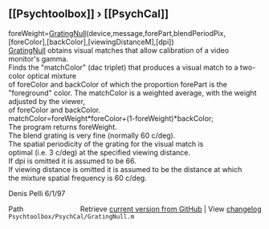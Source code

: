 ## [[Psychtoolbox]] &#8250; [[PsychCal]]

foreWeight=[GratingNull](GratingNull)(device,message,forePart,blendPeriodPix,[foreColor],[backColor],[viewingDistanceM],[dpi])  
[GratingNull](GratingNull) obtains visual matches that allow calibration of a video monitor's gamma.  
Finds the "matchColor" (dac triplet) that produces a visual match to a two-color optical mixture  
of foreColor and backColor of which the proportion forePart is the   
"foreground" color. The matchColor is a weighted average, with the weight adjusted by the viewer,  
of foreColor and backColor.   
matchColor=foreWeight\*foreColor+(1-foreWeight)\*backColor;  
The program returns foreWeight.  
The blend grating is very fine (normally 60 c/deg).  
The spatial periodicity of the grating for the visual match is  
optimal (i.e. 3 c/deg) at the specified viewing distance.  
If dpi is omitted it is assumed to be 66.  
If viewing distance is omitted it is assumed to be the distance at which  
the mixture spatial frequency is 60 c/deg.  
  
Denis Pelli 6/1/97  




<div class="code_header" style="text-align:right;">
  <span style="float:left;">Path&nbsp;&nbsp;</span> <span class="counter">Retrieve <a href=
  "https://raw.github.com/Psychtoolbox-3/Psychtoolbox-3/beta/Psychtoolbox/PsychCal/GratingNull.m">current version from GitHub</a> | View <a href=
  "https://github.com/Psychtoolbox-3/Psychtoolbox-3/commits/beta/Psychtoolbox/PsychCal/GratingNull.m">changelog</a></span>
</div>
<div class="code">
  <code>Psychtoolbox/PsychCal/GratingNull.m</code>
</div>

